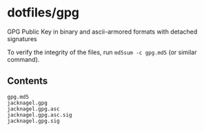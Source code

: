 dotfiles/gpg
============
GPG Public Key in binary and ascii-armored formats with detached signatures

To verify the integrity of the files, run `md5sum -c gpg.md5` (or similar command).

Contents
--------
    gpg.md5
    jacknagel.gpg
    jacknagel.gpg.asc
    jacknagel.gpg.asc.sig
    jacknagel.gpg.sig